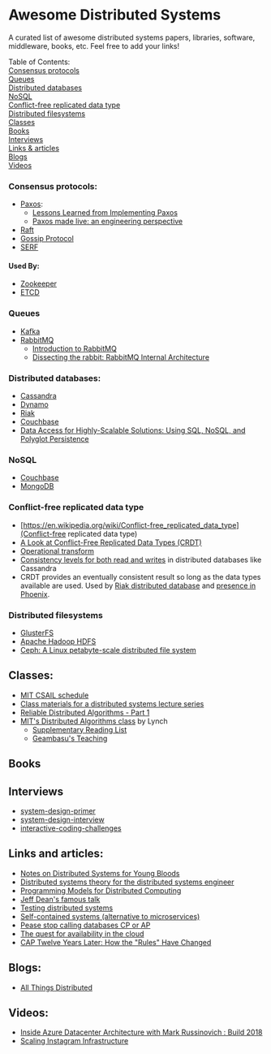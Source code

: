 # Awesome Distributed Systems
A curated list of awesome distributed systems papers, libraries, software, middleware, books, etc.
Feel free to add your links!

Table of Contents:  
[Consensus protocols](#consensus-protocols)  
[Queues](#queues)  
[Distributed databases](#distributed-databases)  
[NoSQL](#nosql)  
[Conflict-free replicated data type](#conflict-free-replicated-data-type)  
[Distributed filesystems](#distributed-filesystems)  
[Classes](#classes)  
[Books](#books)  
[Interviews](#interviews)  
[Links & articles](#links-and-articles)  
[Blogs](#blogs)  
[Videos](#videos)  

### Consensus protocols:
- [Paxos](https://en.wikipedia.org/wiki/Paxos_%28computer_science%29):
  - [Lessons Learned from Implementing Paxos](http://blog.willportnoy.com/2012/06/lessons-learned-from-paxos.html)
  - [Paxos made live: an engineering perspective](https://dl.acm.org/citation.cfm?id=1281103)
- [Raft](https://raft.github.io/)
- [Gossip Protocol](https://en.wikipedia.org/wiki/Gossip_protocol)
- [SERF](https://www.serf.io/)

#### Used By:
- [Zookeeper](https://zookeeper.apache.org) 
- [ETCD](https://github.com/coreos/etcd)

### Queues
- [Kafka](https://kafka.apache.org/)
- [RabbitMQ](https://www.rabbitmq.com)
  - [Introduction to RabbitMQ](https://www.slideshare.net/old_sound/pivotal-labs)
  - [Dissecting the rabbit: RabbitMQ Internal Architecture](https://www.slideshare.net/old_sound/dissecting-the-rabbit)


### Distributed databases:
- [Cassandra](https://en.wikipedia.org/wiki/Apache_Cassandra)
- [Dynamo](https://en.wikipedia.org/wiki/Dynamo_%28storage_system%29)
- [Riak](https://en.wikipedia.org/wiki/Riak)
- [Couchbase](https://en.wikipedia.org/wiki/Couchbase)
- [Data Access for Highly-Scalable Solutions: Using SQL, NoSQL, and Polyglot Persistence](https://docs.microsoft.com/en-us/previous-versions/msp-n-p/dn271399(v%3dpandp.10))

### NoSQL
- [Couchbase](https://www.couchbase.com)
- [MongoDB](https://www.mongodb.com)

### Conflict-free replicated data type
- [https://en.wikipedia.org/wiki/Conflict-free_replicated_data_type](Conflict-free replicated data type)
- [A Look at Conflict-Free Replicated Data Types (CRDT)](https://medium.com/@istanbul_techie/a-look-at-conflict-free-replicated-data-types-crdt-221a5f629e7e)
- [Operational transform](https://en.wikipedia.org/wiki/Operational_transformation)
- [Consistency levels for both read and writes](http://docs.datastax.com/en/cassandra/2.1/cassandra/dml/dml_config_consistency_c.html) in distributed databases like Cassandra
- CRDT provides an eventually consistent result so long as the data types available are used. Used by [Riak distributed database](http://basho.com/products/) and [presence in Phoenix](https://dockyard.com/blog/2016/03/25/what-makes-phoenix-presence-special-sneak-peek).

### Distributed filesystems
- [GlusterFS](http://www.gluster.org/)
- [Apache Hadoop HDFS](https://hortonworks.com/apache/hdfs/)
- [Ceph: A Linux petabyte-scale distributed file system](https://www.ibm.com/developerworks/library/l-ceph/index.html)

## Classes: 
- [MIT CSAIL schedule](http://css.csail.mit.edu/6.824/2014/schedule.html)
- [Class materials for a distributed systems lecture series](https://github.com/aphyr/distsys-class)
- [Reliable Distributed Algorithms - Part 1](https://courses.edx.org/courses/course-v1:KTHx+ID2203.1x+3T_2017/course/)
- [MIT's Distributed Algorithms class](https://learning-modules.mit.edu/class/index.html?uuid=/course/6/fa15/6.852#info) by Lynch
  - [Supplementary Reading List](http://courses.csail.mit.edu/6.852/15/reading.html)
  - [Geambasu's Teaching](https://roxanageambasu.github.io/04-teaching/)

## Books

## Interviews
- [system-design-primer](https://github.com/donnemartin/system-design-primer)
- [system-design-interview](https://github.com/checkcheckzz/system-design-interview)
- [interactive-coding-challenges](https://github.com/donnemartin/interactive-coding-challenges)

## Links and articles:
- [Notes on Distributed Systems for Young Bloods](https://www.somethingsimilar.com/2013/01/14/notes-on-distributed-systems-for-young-bloods/)
- [Distributed systems theory for the distributed systems engineer](http://the-paper-trail.org/blog/distributed-systems-theory-for-the-distributed-systems-engineer/)
- [Programming Models for Distributed Computing](http://dist-prog-book.com/chapter/)
- [Jeff Dean's famous talk](https://static.googleusercontent.com/media/research.google.com/it//people/jeff/WSDM09-keynote.pdf)
- [Testing distributed systems](https://asatarin.github.io/testing-distributed-systems/)
- [Self-contained systems (alternative to microservices)](http://scs-architecture.org/)
- [Pease stop calling databases CP or AP](https://martin.kleppmann.com/2015/05/11/please-stop-calling-databases-cp-or-ap.html)
- [The quest for availability in the cloud](https://read.acloud.guru/the-quest-for-availability-771fa8a94a7c)
- [CAP Twelve Years Later: How the "Rules" Have Changed](https://www.infoq.com/articles/cap-twelve-years-later-how-the-rules-have-changed)

## Blogs:
- [All Things Distributed](https://www.allthingsdistributed.com/)

## Videos:
- [Inside Azure Datacenter Architecture with Mark Russinovich : Build 2018](https://www.youtube.com/watch?v=t3Vo37V9oU8)
- [Scaling Instagram Infrastructure](https://www.youtube.com/watch?v=hnpzNAPiC0E)
